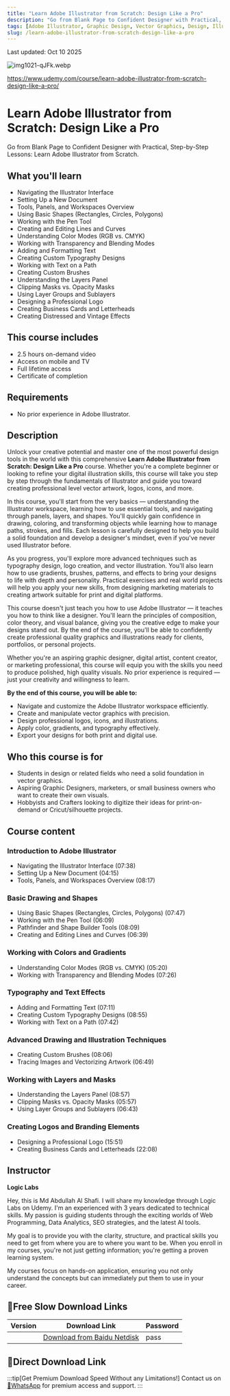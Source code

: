 ```yaml
---
title: "Learn Adobe Illustrator from Scratch: Design Like a Pro"
description: "Go from Blank Page to Confident Designer with Practical, Step-by-Step Lessons in Adobe Illustrator"
tags: [Adobe Illustrator, Graphic Design, Vector Graphics, Design, Illustration]
slug: /learn-adobe-illustrator-from-scratch-design-like-a-pro
---
```


Last updated: Oct 10 2025

![img1021-qJFk.webp](https://list.ucards.store/d/img/img1021-qJFk.webp)

https://www.udemy.com/course/learn-adobe-illustrator-from-scratch-design-like-a-pro/

# Learn Adobe Illustrator from Scratch: Design Like a Pro

Go from Blank Page to Confident Designer with Practical, Step-by-Step Lessons: Learn Adobe Illustrator from Scratch.

## What you'll learn

- Navigating the Illustrator Interface
- Setting Up a New Document
- Tools, Panels, and Workspaces Overview
- Using Basic Shapes (Rectangles, Circles, Polygons)
- Working with the Pen Tool
- Creating and Editing Lines and Curves
- Understanding Color Modes (RGB vs. CMYK)
- Working with Transparency and Blending Modes
- Adding and Formatting Text
- Creating Custom Typography Designs
- Working with Text on a Path
- Creating Custom Brushes
- Understanding the Layers Panel
- Clipping Masks vs. Opacity Masks
- Using Layer Groups and Sublayers
- Designing a Professional Logo
- Creating Business Cards and Letterheads
- Creating Distressed and Vintage Effects

## This course includes

- 2.5 hours on-demand video
- Access on mobile and TV
- Full lifetime access
- Certificate of completion

## Requirements

- No prior experience in Adobe Illustrator.

## Description

Unlock your creative potential and master one of the most powerful design tools in the world with this comprehensive **Learn Adobe Illustrator from Scratch: Design Like a Pro** course. Whether you're a complete beginner or looking to refine your digital illustration skills, this course will take you step by step through the fundamentals of Illustrator and guide you toward creating professional level vector artwork, logos, icons, and more.

In this course, you'll start from the very basics — understanding the Illustrator workspace, learning how to use essential tools, and navigating through panels, layers, and shapes. You'll quickly gain confidence in drawing, coloring, and transforming objects while learning how to manage paths, strokes, and fills. Each lesson is carefully designed to help you build a solid foundation and develop a designer's mindset, even if you've never used Illustrator before.

As you progress, you'll explore more advanced techniques such as typography design, logo creation, and vector illustration. You'll also learn how to use gradients, brushes, patterns, and effects to bring your designs to life with depth and personality. Practical exercises and real world projects will help you apply your new skills, from designing marketing materials to creating artwork suitable for print and digital platforms.

This course doesn't just teach you how to use Adobe Illustrator — it teaches you how to think like a designer. You'll learn the principles of composition, color theory, and visual balance, giving you the creative edge to make your designs stand out. By the end of the course, you'll be able to confidently create professional quality graphics and illustrations ready for clients, portfolios, or personal projects.

Whether you're an aspiring graphic designer, digital artist, content creator, or marketing professional, this course will equip you with the skills you need to produce polished, high quality visuals. No prior experience is required — just your creativity and willingness to learn.

**By the end of this course, you will be able to:**
- Navigate and customize the Adobe Illustrator workspace efficiently.
- Create and manipulate vector graphics with precision.
- Design professional logos, icons, and illustrations.
- Apply color, gradients, and typography effectively.
- Export your designs for both print and digital use.

## Who this course is for

- Students in design or related fields who need a solid foundation in vector graphics.
- Aspiring Graphic Designers, marketers, or small business owners who want to create their own visuals.
- Hobbyists and Crafters looking to digitize their ideas for print-on-demand or Cricut/silhouette projects.

## Course content

### Introduction to Adobe Illustrator
- Navigating the Illustrator Interface (07:38)
- Setting Up a New Document (04:15)
- Tools, Panels, and Workspaces Overview (08:17)

### Basic Drawing and Shapes
- Using Basic Shapes (Rectangles, Circles, Polygons) (07:47)
- Working with the Pen Tool (06:09)
- Pathfinder and Shape Builder Tools (08:09)
- Creating and Editing Lines and Curves (06:39)

### Working with Colors and Gradients
- Understanding Color Modes (RGB vs. CMYK) (05:20)
- Working with Transparency and Blending Modes (07:26)

### Typography and Text Effects
- Adding and Formatting Text (07:11)
- Creating Custom Typography Designs (08:55)
- Working with Text on a Path (07:42)

### Advanced Drawing and Illustration Techniques
- Creating Custom Brushes (08:06)
- Tracing Images and Vectorizing Artwork (06:49)

### Working with Layers and Masks
- Understanding the Layers Panel (08:57)
- Clipping Masks vs. Opacity Masks (05:57)
- Using Layer Groups and Sublayers (06:43)

### Creating Logos and Branding Elements
- Designing a Professional Logo (15:51)
- Creating Business Cards and Letterheads (22:08)

## Instructor

**Logic Labs**

Hey, this is Md Abdullah Al Shafi. I will share my knowledge through Logic Labs on Udemy. I'm an experienced with 3 years dedicated to technical skills. My passion is guiding students through the exciting worlds of Web Programming, Data Analytics, SEO strategies, and the latest AI tools.

My goal is to provide you with the clarity, structure, and practical skills you need to get from where you are to where you want to be. When you enroll in my courses, you're not just getting information; you're getting a proven learning system.

My courses focus on hands-on application, ensuring you not only understand the concepts but can immediately put them to use in your career.

## 🐌Free Slow Download Links
| Version | Download Link | Password |
|--------|---------------|----------|
| | [Download from Baidu Netdisk](https://pan.baidu.com/s/link) | pass |

## 🚀Direct Download Link
:::tip[Get Premium Download Speed Without any Limitations!]
Contact us on [💬WhatsApp](https://wa.me/+8613237610083) for premium access and support.
:::